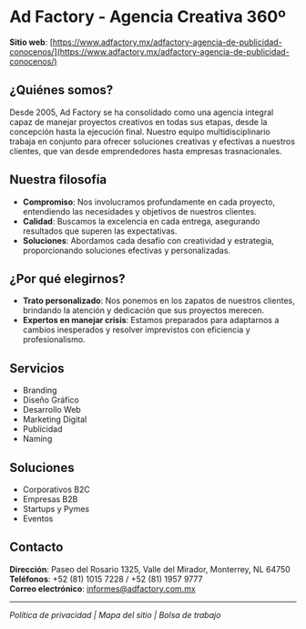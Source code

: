 # Ad Factory - Agencia Creativa 360º

**Sitio web**: [https://www.adfactory.mx/adfactory-agencia-de-publicidad-conocenos/](https://www.adfactory.mx/adfactory-agencia-de-publicidad-conocenos/)

## ¿Quiénes somos?

Desde 2005, Ad Factory se ha consolidado como una agencia integral capaz de manejar proyectos creativos en todas sus etapas, desde la concepción hasta la ejecución final. Nuestro equipo multidisciplinario trabaja en conjunto para ofrecer soluciones creativas y efectivas a nuestros clientes, que van desde emprendedores hasta empresas trasnacionales.

## Nuestra filosofía

- **Compromiso**: Nos involucramos profundamente en cada proyecto, entendiendo las necesidades y objetivos de nuestros clientes.
- **Calidad**: Buscamos la excelencia en cada entrega, asegurando resultados que superen las expectativas.
- **Soluciones**: Abordamos cada desafío con creatividad y estrategia, proporcionando soluciones efectivas y personalizadas.

## ¿Por qué elegirnos?

- **Trato personalizado**: Nos ponemos en los zapatos de nuestros clientes, brindando la atención y dedicación que sus proyectos merecen.
- **Expertos en manejar crisis**: Estamos preparados para adaptarnos a cambios inesperados y resolver imprevistos con eficiencia y profesionalismo.

## Servicios

- Branding
- Diseño Gráfico
- Desarrollo Web
- Marketing Digital
- Publicidad
- Naming

## Soluciones

- Corporativos B2C
- Empresas B2B
- Startups y Pymes
- Eventos

## Contacto

**Dirección**: Paseo del Rosario 1325, Valle del Mirador, Monterrey, NL 64750  
**Teléfonos**: +52 (81) 1015 7228 / +52 (81) 1957 9777  
**Correo electrónico**: informes@adfactory.com.mx

---

*Política de privacidad | Mapa del sitio | Bolsa de trabajo*
